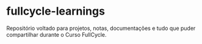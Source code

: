 # fullcycle-learnings
Repositório voltado para projetos, notas, documentações e tudo que puder compartilhar durante o Curso FullCycle.
